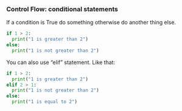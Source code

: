 ### Control Flow: conditional statements
If a condition is True do something otherwise do another thing else.

```python
if 1 > 2:
  print("1 is greater than 2")
else:
  print("1 is not greater than 2")
```

You can also use “elif” statement. Like that:

```python
if 1 > 2:
  print("1 is greater than 2")
elif 2 > 1:
  print("1 is not greater than 2")
else:
  print("1 is equal to 2")
```

